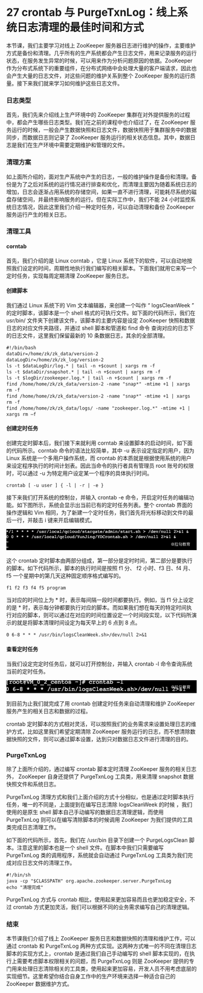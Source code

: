 # 27 crontab 与 PurgeTxnLog：线上系统日志清理的最佳时间和方式

本节课，我们主要学习对线上 ZooKeeper 服务器日志进行维护的操作，主要维护方式是备份和清理。几乎所有的生产系统都会产生日志文件，用来记录服务的运行状态，在服务发生异常的时候，可以用来作为分析问题原因的依据。ZooKeeper 作为分布式系统下的重要组件，在分布式网络中会处理大量的客户端请求，因此也会产生大量的日志文件，对这些问题的维护关系到整个 ZooKeeper 服务的运行质量。接下来我们就来学习如何维护这些日志文件。

### 日志类型

首先，我们先来介绍线上生产环境中的 ZooKeeper 集群在对外提供服务的过程中，都会产生哪些日志类型。我们在之前的课程中也介绍过了，在 ZooKeeper 服务运行的时候，一般会产生数据快照和日志文件，数据快照用于集群服务中的数据同步，而数据日志则记录了 ZooKeeper 服务运行的相关状态信息。其中，数据日志是我们在生产环境中需要定期维护和管理的文件。

### 清理方案

如上面所介绍的，面对生产系统中产生的日志，一般的维护操作是备份和清理。备份是为了之后对系统的运行情况进行排查和优化，而清理主要因为随着系统日志的增加，日志会逐渐占用系统的存储空间，如果一直不进行清理，可能耗尽系统的磁盘存储空间，并最终影响服务的运行。但在实际工作中，我们不能 24 小时监控系统日志情况，因此这里我们介绍一种定时任务，可以自动清理和备份 ZooKeeper 服务运行产生的相关日志。

### 清理工具

#### corntab

首先，我们介绍的是 Linux corntab ，它是 Linux 系统下的软件，可以自动地按照我们设定的时间，周期性地执行我们编写的相关脚本。下面我们就用它来写一个定时任务，实现每周定期清理 ZooKeeper 服务日志。

#### 创建脚本

我们通过 Linux 系统下的 Vim 文本编辑器，来创建一个叫作 “ logsCleanWeek ” 的定时脚本，该脚本是一个 shell 格式的可执行文件。如下面的代码所示，我们在 usr/bin/ 文件夹下创建该文件，该脚本的主要内容是设定 ZooKeeper 快照和数据日志的对应文件夹路径，并通过 shell 脚本和管道和 find 命令 查询对应的日志下的日志文件，这里我们保留最新的 10 条数据日志，其余的全部清理。

```
#!/bin/bash 
dataDir=/home/zk/zk_data/version-2 
dataLogDir=/home/zk/zk_log/version-2 
ls -t $dataLogDir/log.* | tail -n +$count | xargs rm -f 
ls -t $dataDir/snapshot.* | tail -n +$count | xargs rm -f 
ls -t $logDir/zookeeper.log.* | tail -n +$count | xargs rm -f  
find /home/home/zk/zk_data/version-2 -name "snap*" -mtime +1 | xargs rm -f                              
find /home/home/zk/zk_data/version-2 -name "snap*" -mtime +1 | xargs rm -f               
find /home/home/zk/zk_data/logs/ -name "zookeeper.log.*" -mtime +1 | xargs rm –f     
```

#### 创建定时任务

创建完定时脚本后，我们接下来就利用 corntab 来设置脚本的启动时间，如下面的代码所示。corntab 命令的语法比较简单，其中 -u 表示设定指定的用户，因为 Linux 系统是一个多用户操作系统，而 crontab 的本质就是根据使用系统的用户来设定程序执行的时间计划表。因此当命令的执行者具有管理员 root 账号的权限时，可以通过 -u 为特定用户设定某一个程序的具体执行时间。

```
crontab [ -u user ] { -l | -r | -e } 
```

接下来我们打开系统的控制台，并输入 crontab -e 命令，开启定时任务的编辑功能。如下图所示，系统会显示出当前已有的定时任务列表。整个 crontab 界面的操作逻辑和 Vim 相同，为了新建一个定时任务，我们首先将光标移动到文件的最后一行，并敲击 i 键来开启编辑模式。

![Drawing 0.png](assets/CgqCHl8qlt2ALC7CAABlifm7LHs902.png)

这个 crontab 定时脚本由两部分组成，第一部分是定时时间，第二部分是要执行的脚本。如下代码所示，脚本的执行时间是按照 f1 分、 f2 小时、f3 日、f4 月、f5 一个星期中的第几天这种固定顺序格式编写的。

```
f1 f2 f3 f4 f5 program 
```

当对应的时间位上为 * 时，表示每间隔一段时间都要执行。例如，当 f1 分上设定的是 * 时，表示每分钟都要执行对应的脚本。而如果我们想在每天的特定时间执行对应的脚本，则可以通过在对应的时间位置设定一个时间段实现，以下代码所演示的就是将脚本清理时间设定为每天早上的 6 点到 8 点。

```
0 6-8 * * * /usr/bin/logsCleanWeek.sh>/dev/null 2>&1 
```

#### 查看定时任务

当我们设定完定时任务后，就可以打开控制台，并输入 crontab -l 命令查询系统当前的定时任务。

![Drawing 1.png](assets/CgqCHl8qlu-AW-xZAAA50ErYH4s391.png)

到目前为止我们就完成了用 crontab 创建定时任务来自动清理和维护 ZooKeeper 服务产生的相关日志和数据的过程。

crontab 定时脚本的方式相对灵活，可以按照我们的业务需求来设置处理日志的维护方式，比如这里我们希望定期清除 ZooKeeper 服务运行的日志，而不想清除数据快照的文件，则可以通过脚本设置，达到只对数据日志文件进行清理的目的。

### PurgeTxnLog

除了上面所介绍的，通过编写 crontab 脚本定时清理 ZooKeeper 服务的相关日志外， ZooKeeper 自身还提供了 PurgeTxnLog 工具类，用来清理 snapshot 数据快照文件和系统日志。

PurgeTxnLog 清理方式和我们上面介绍的方式十分相似，也是通过定时脚本执行任务，唯一的不同是，上面提到在编写日志清除 logsCleanWeek 的时候 ，我们使用的是原生 shell 脚本自己手动编写的数据日志清理逻辑，而使用 PurgeTxnLog 则可以在编写清除脚本的时候调用 ZooKeeper 为我们提供的工具类完成日志清理工作。

如下面的代码所示，首先，我们在 /usr/bin 目录下创建一个 PurgeLogsClean 脚本。注意这里的脚本也是一个 shell 文件。在脚本中我们只需要编写 PurgeTxnLog 类的调用程序，系统就会自动通过 PurgeTxnLog 工具类为我们完成对应日志文件的清理工作。

```
#!/bin/sh  
java -cp "$CLASSPATH" org.apache.zookeeper.server.PurgeTxnLog 
echo "清理完成" 
```

PurgeTxnLog 方式与 crontab 相比，使用起来更加容易而且也更加稳定安全，不过 crontab 方式更加灵活，我们可以根据不同的业务需求编写自己的清理逻辑。

### 结束

本节课我们介绍了线上 ZooKeeper 服务日志和数据快照的清理和维护工作，可以通过 crontab 和 PurgeTxnLog 两种方式实现。这两种方式唯一的不同在清理日志脚本的实现方式上，crontab 是通过我们自己手动编写的 shell 脚本实现的，在执行上需要考虑脚本权限相关的问题，而 PurgeTxnLog 则是 ZooKeeper 提供的专门用来处理日志清除相关的工具类，使用起来更加容易，开发人员不用考虑底层的实现细节。这里希望你结合自身工作中的生产环境来选择一种适合自己的 ZooKeeper 数据维护方式。
